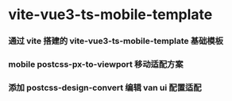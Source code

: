 # vite-vue3-ts-mobile-template

### 通过 vite 搭建的 vite-vue3-ts-mobile-template 基础模板

### mobile postcss-px-to-viewport 移动适配方案

### 添加 postcss-design-convert 编辑 van ui 配置适配
